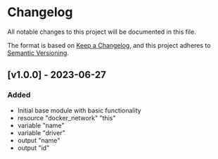 # Changelog

All notable changes to this project will be documented in this file.

The format is based on [Keep a Changelog](https://keepachangelog.com/en/1.0.0/),
and this project adheres to [Semantic Versioning](https://semver.org/spec/v2.0.0.html).

## [v1.0.0] - 2023-06-27

### Added
- Initial base module with basic functionality
- resource "docker_network" "this"
- variable "name"
- variable "driver"
- output "name"
- output "id"